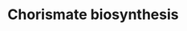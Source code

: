 ---
annotations:
- id: PW:0000147
  parent: classic metabolic pathway
  type: Pathway Ontology
  value: metabolic pathway of secondary metabolites
authors:
- Anwesha
- Eweitz
description: This event has been computationally inferred from an event that has been
  demonstrated in another species.<p>The inference is based on Ensembl Compara orthology
  projection. Briefly, reactions for which all involved PhysicalEntities (in input,
  output and catalyst) have a mapped ortholog or paralog are inferred to the other
  species. High-level events are also inferred for these events to allow for easier
  navigation.<p>Details of projection methods and parameters may be found <a href="/projection.html">here.</a><p>  Source:[http://plantreactome.gramene.org/
  Plant Reactome].
last-edited: 2021-05-28
organisms:
- Arabidopsis thaliana
redirect_from:
- /index.php/Pathway:WP2993
- /instance/WP2993
revision: null
schema-jsonld:
- '@context': https://schema.org/
  '@id': https://wikipathways.github.io/pathways/WP2993.html
  '@type': Dataset
  creator:
    '@type': Organization
    name: WikiPathways
  description: This event has been computationally inferred from an event that has
    been demonstrated in another species.<p>The inference is based on Ensembl Compara
    orthology projection. Briefly, reactions for which all involved PhysicalEntities
    (in input, output and catalyst) have a mapped ortholog or paralog are inferred
    to the other species. High-level events are also inferred for these events to
    allow for easier navigation.<p>Details of projection methods and parameters may
    be found <a href="/projection.html">here.</a><p>  Source:[http://plantreactome.gramene.org/
    Plant Reactome].
  keywords:
  - (LOC_OS06G04280.1)
  - 1-carboxyvinyltransferase
  - 3-dehydro-shikimate
  - 3-deoxy-7-phosphoheptulonate
  - 3-deoxy-D-arabino-heptulosonate-7-phosphate
  - 3-phosphoshikimate
  - 3DHQ
  - 5-enolpyruvyl-shikimate-3-phosphate
  - ADP
  - AT1G48850
  - AT3G06350
  - AT5G66120
  - ATP
  - CRSM
  - D-erythrose-4-phosphate
  - H2O
  - Homologues of
  - NADP+
  - NADPH
  - PEP
  - Pi
  - SKM
  - SKMP
  - Shikimate kinase
  - synthase
  license: CC0
  name: Chorismate biosynthesis
seo: CreativeWork
title: Chorismate biosynthesis
wpid: WP2993
---